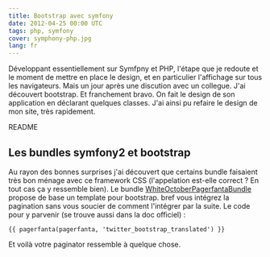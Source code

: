 ```yaml
---
title: Bootstrap avec symfony
date: 2012-04-25 00:00 UTC
tags: php, symfony
cover: symphony-php.jpg
lang: fr
---
```


Développant essentiellement sur Symfpny et PHP, l'étape que je redoute
et le moment de mettre en place le design, et en particulier l'affichage
sur tous les navigateurs. Mais un jour après une discution avec un
collegue. J'ai découvert bootstrap. Et franchement bravo. On fait le
design de son application en déclarant quelques classes. J'ai ainsi pu
refaire le design de mon site, très rapidement. 

README
 

## Les bundles symfony2 et bootstrap 

Au rayon des bonnes surprises j'ai découvert que certains bundle
faisaient très bon ménage avec ce framework CSS (l'appelation est-elle
correct ? En tout cas ça y ressemble bien). Le bundle
[WhiteOctoberPagerfantaBundle](https://github.com/whiteoctober/WhiteOctoberPagerfantaBundle "WhiteOctoberPagerfantaBundle")
propose de base un template pour bootstrap. bref vous intégrez la
pagination sans vous soucier de comment l'intégrer par la suite. Le code
pour y parvenir (se trouve aussi dans la doc officiel) : 

```
{{ pagerfanta(pagerfanta, 'twitter_bootstrap_translated') }}
```

Et voilà votre paginator ressemble à quelque chose. 